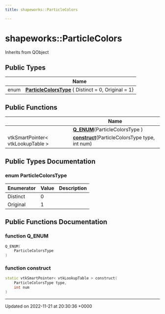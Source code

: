 ```yaml
---
title: shapeworks::ParticleColors

---
```


# shapeworks::ParticleColors





Inherits from QObject

## Public Types

|                | Name           |
| -------------- | -------------- |
| enum| **[ParticleColorsType](../Classes/classshapeworks_1_1ParticleColors.md#enum-particlecolorstype)** { Distinct = 0, Original = 1} |

## Public Functions

|                | Name           |
| -------------- | -------------- |
| | **[Q_ENUM](../Classes/classshapeworks_1_1ParticleColors.md#function-q-enum)**(ParticleColorsType ) |
| vtkSmartPointer< vtkLookupTable > | **[construct](../Classes/classshapeworks_1_1ParticleColors.md#function-construct)**(ParticleColorsType type, int num) |

## Public Types Documentation

### enum ParticleColorsType

| Enumerator | Value | Description |
| ---------- | ----- | ----------- |
| Distinct | 0|   |
| Original | 1|   |




## Public Functions Documentation

### function Q_ENUM

```cpp
Q_ENUM(
    ParticleColorsType 
)
```


### function construct

```cpp
static vtkSmartPointer< vtkLookupTable > construct(
    ParticleColorsType type,
    int num
)
```


-------------------------------

Updated on 2022-11-21 at 20:30:36 +0000